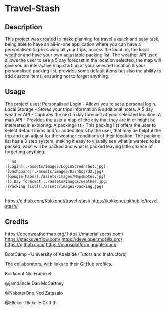 # Travel-Stash

## Description

This project was created to make planning for travel a quick and easy task, being able to have an all-in-one application where you can have a personalised log-in saving all your trips, access the location, the local weather and have your own adjustable packing list. The weather API used allows the user to see a 5 day forecast in the location selected, the map will give you an interactive map starting at your selected location & your personalised packing list, provides some default items but also the ability to add custom items, ensuring not to forget anything. 

## Usage

The project uses:
Personalised Login - Allows you to set a personal login.
Local Storage - Stores your trips information & additional notes.
A 5 day weather API - Captures the next 5 day forecast of your selelcted location.
A map API - Provides the user a map of the city that they are in or might be interested in exploring.
A packing list - This packing list offers the user to select default items and/or added items by the user, that may be helpful the trip and can adjust for the weather conditions of their location. The packing list has a 3 step system, making it easy to visually see what is wanted to be packed, what will be packed and what is packed leaving little chance of forgetting anything.
 

    ```md
    ![Login](./assets/images/LoginScreenshot.jpg)
    ![Dashboard](./assets/images/Dashboard2.jpg)
    ![Google Maps](./assets/images/MapsNotes.jpg)
    ![5 Day forecast](./assets/images/weather.jpg)
    ![Packing list](./assets/images/packing.jpg)
    ```
https://github.com/Kokkonut/travel-stash
https://kokkonut.github.io/travel-stash/


## Credits

https://openweathermap.org/
https://materializecss.com/
https://stackoverflow.com/
https://developer.mozilla.org/
https://github.com/
https://mapsplatform.google.com/

BootCamp - University of Adelaide 
(Tutors and Instructors)



The collaborators, with links to their GitHub profiles.

Kokkonut
Nic Fraenkel

@jamdancle
Dan McCartney

@NebsterOne
Ned Zatezalo

@Ellekcir
Rickelle Griffith




